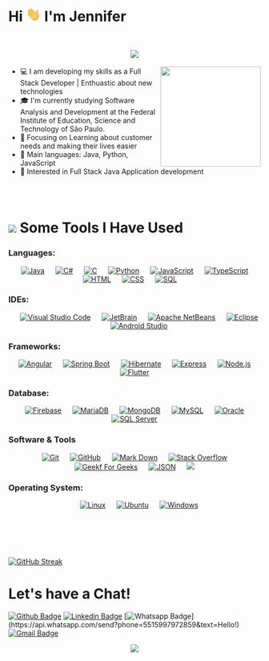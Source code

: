 <h1>Hi <img  src="https://raw.githubusercontent.com/ABSphreak/ABSphreak/master/gifs/Hi.gif" width="30px"> I'm Jennifer</h1>

<br>

<p align="center">
	<a href="https://github.com/jenniferVC">
		<img src="https://readme-typing-svg.herokuapp.com/?lines=Welcome+to+my+GitHub+Profile!;I'm+a+Full+Stack+Developer;Always%20developing%20my%20skills&center=true&width=380&height=45">
	</a>
</p>

<img align="right" width="200" height="200" src="https://th.bing.com/th/id/R.ed15f10a113f369191ed1024bee56c31?rik=tCFPrBY7k5PgcQ&riu=http%3a%2f%2fwww.piskelapp.com%2fstatic%2fresources%2fgithub_octocat.gif&ehk=zEqM%2bq3YtaoIHB6vXdmWZbTI%2ftrO4t1jiFrp%2fzQlUiI%3d&risl=&pid=ImgRaw&r=0">

- 💻 I am developing my skills as a Full Stack Developer | Enthuastic about new technologies
- 🎓 I'm currently studying Software Analysis and Development at the Federal Institute of Education, Science and Technology of São Paulo.
- 🌱 Focusing on Learning about customer needs and making their lives easier
- 🌟 Main languages: Java, Python, JavaScript
- 🚩 Interested in Full Stack Java Application development

<br>
<br>

# <img src="https://media2.giphy.com/media/QssGEmpkyEOhBCb7e1/giphy.gif?cid=ecf05e47a0n3gi1bfqntqmob8g9aid1oyj2wr3ds3mg700bl&rid=giphy.gif" width ="25"> Some Tools I Have Used

### Languages:

<p align="center">
&emsp;
<a href="#"><img alt="Java" src="https://img.shields.io/badge/-Java-E34F26?style=flat-square&logo=openjdk&logoColor=white"></a>
&emsp;
<a href="#"><img alt="C#" src="https://img.shields.io/badge/C%23-239120?&style=flat-square&logo=c-sharp&logoColor=white"></a>
&emsp;
<a href="#"><img alt="C" src="https://img.shields.io/
badge/C-269347?&style=flat-square&logo=c&logoColor=white"></a>
&emsp;
<a href="#"><img alt="Python" src="https://img.shields.io/badge/Python-14354C?style=flat-square&logo=python&logoColor=white"></a>
&emsp;
<a href="#"><img alt="JavaScript" src="https://img.shields.io/badge/-JavaScript-f7df1e?style=flat-square&logo=javascript&logoColor=white"></a>
&emsp;
<a href="#"><img alt="TypeScript" src="https://img.shields.io/badge/TypeScript-007ACC?style=flat-square&logo=typescript&logoColor=white"></a>
&emsp;
<a href="#"><img alt="HTML" src="https://img.shields.io/badge/HTML-2C2D72?style=flat-square&logo=html5&logoColor=white"></a>
&emsp;
<a href="#"><img alt="CSS" src="https://img.shields.io/badge/-CSS-264ee4?style=flat-square&logo=css3&logoColor=white"></a>
&emsp;
<a href="#"><img alt="SQL" src="https://img.shields.io/badge/SQL-239120?&style=flat-square&logo=MySQL&logoColor=white"></a>
&emsp;
<p>

### IDEs:

<p align="center">
  &emsp;
    <a href="#"><img alt="Visual Studio Code" src="https://img.shields.io/badge/Visual%20Studio%20Code-0078d7.svg?style=flat-square&logo=visual-studio-code&logoColor=white"></a>
  &emsp;
    <a href="#"><img alt="JetBrain" src="https://img.shields.io/badge/IntelliJ%20IDEA-%23000000.svg?style=flat-square&logo=jetbrains&logoColor=white" /></a>
  &emsp;
    <a href="#"><img alt="Apache NetBeans" src="https://img.shields.io/badge/Apache%20NetBeans-%2366595C.svg?&style=flat-square&logo=apache&logoColor=white" /></a>
  &emsp;
    <a href="#"><img alt="Eclipse" src="https://img.shields.io/badge/eclipse%20ide-%232C2255.svg?&style=flat-square&logo=eclipse%20ide&logoColor=white" /></a>
  &emsp;
    <a href="#"><img alt="Android Studio" src="https://img.shields.io/badge/Android%20Studio-%269347.svg?&style=flat-square&logo=android&logoColor=white" /></a>
</p>

### Frameworks:

<p align="center">
  &emsp;
    <a href="#"><img alt="Angular" src="https://img.shields.io/badge/Angular-%23F05033.svg?style=flat-square&logo=angular&logoColor=white"></a>
  &emsp;
    <a href="#"><img alt="Spring Boot" src="https://img.shields.io/badge/Spring_Boot-%269347.svg?&style=flat-square&logo=spring&logoColor=white" /></a>   
  &emsp;
    <a href="#"><img alt="Hibernate" src="https://img.shields.io/badge/Hibernate-%232C2255.svg?&style=flat-square&logo=hibernate&logoColor=white" /></a> 
  &emsp;
    <a href="#"><img alt="Express" src="https://img.shields.io/badge/Express-%23000000.svg?style=flat-square&logo=express&logoColor=white" /></a>
  &emsp;
    <a href="#"><img alt="Node.js" src="https://img.shields.io/badge/Node.js-%269347.svg?&style=flat-square&logo=node.js&logoColor=white" /></a>
  &emsp;
    <a href="#"><img alt="Flutter" src="https://img.shields.io/badge/Flutter-0078d7.svg?&style=flat-square&logo=flutter&logoColor=white" /></a>    
</p>

### Database:

<p align="center">
  &emsp;
    <a href="#"><img alt="Firebase" src="https://img.shields.io/badge/Firebase-FE7A16.svg?style=flat-square&logo=firebase&logoColor=white"></a>
  &emsp;
    <a href="#"><img alt="MariaDB" src="https://img.shields.io/badge/MariaDB-%23000000.svg?style=flat-square&logo=mariadb&logoColor=white" /></a>
  &emsp;
    <a href="#"><img alt="MongoDB" src="https://img.shields.io/badge/MongoDB-%2366595C.svg?&style=flat-square&logo=mongodb&logoColor=white" /></a>
  &emsp;
    <a href="#"><img alt="MySQL" src="https://img.shields.io/badge/MySQL-0078d7.svg?&style=flat-square&logo=mySQL&logoColor=white" /></a>
  &emsp;
    <a href="#"><img alt="Oracle" src="https://img.shields.io/badge/Oracle-%23F05033.svg?&style=flat-square&logo=oracle&logoColor=white" /></a>
  &emsp;
    <a href="#"><img alt="SQL Server" src="https://img.shields.io/badge/SQL_Server-0078d7.svg?&style=flat-square&logo=sql-server&logoColor=white" /></a>    
</p>

### Software & Tools

<p align="center">
  &emsp;
    <a href="#"><img alt="Git" src="https://img.shields.io/badge/Git%20-%23F05033.svg?style=flat-square&logo=git&logoColor=white"></a>
  &emsp;
    <a href="#"><img alt="GitHub" src="https://img.shields.io/badge/github-%23181717.svg?style=flat-square&logo=github&logoColor=white"></a>
  &emsp;
    <a href="#"><img alt="Mark Down" src="https://img.shields.io/badge/Markdown-000000?style=flat-square&logo=markdown&logoColor=white"></a>
  &emsp;
    <a href="#"><img alt="Stack Overflow" src="https://img.shields.io/badge/-Stack%20Overflow-FE7A16?style=flat-square&logo=stack-overflow&logoColor=white"></a>
  &emsp;
    <a href="#"><img alt="Geekf For Geeks" src="https://img.shields.io/badge/geeksforgeeks-%230F9D58.svg?style=flat-square&logo=geeksforgeeks&logoColor=white"></a>
  &emsp;
    <a href="#"><img alt="JSON" img src="https://img.shields.io/badge/json-%23000000.svg?style=flat-square&logo=json&logoColor=white"></a>
  &emsp;
    <a href="#"><img src="https://img.shields.io/badge/Postman-FE7A16.svg?&style=flat-square&logo=postman&logoColor=white" /></a>
</p>

### Operating System:

<p align="center">
  &emsp;
    <a href="#"><img alt="Linux" src="https://img.shields.io/badge/Linux-000.svg?style=flat-square&logo=linux&logoColor=white"></a>
  &emsp;
    <a href="#"><img alt="Ubuntu" src="https://img.shields.io/badge/Ubuntu-%232C2255.svg?style=flat-square&logo=ubuntu&logoColor=white" /></a>
  &emsp;
    <a href="#"><img alt="Windows" src="https://img.shields.io/badge/Windows-0078d7.svg?&style=flat-square&logo=windows&logoColor=white" /></a>
</p>

<br>
<br>
<br>
<br>

[![GitHub Streak](https://streak-stats.demolab.com/?user=jenniferVC&theme=bear&background=000&border=30A3DC&dates=FFF)](https://git.io/streak-stats)

# Let's have a Chat!

[![Github Badge](https://img.shields.io/badge/-Github-000?style=for-the-badge&logo=Github&logoColor=white&link=https://github.com/jenniferVC)](https://github.com/jenniferVC)
[![Linkedin Badge](https://img.shields.io/badge/-LinkedIn-blue?style=for-the-badge&logo=Linkedin&logoColor=white&link=https://www.linkedin.com/in/jennifer-vasconcelos-b45476184/)](https://www.linkedin.com/in/jennifer-vasconcelos-b45476184/)
[![Whatsapp Badge](https://img.shields.io/badge/-Whatsapp-4CA143?style=for-the-badge&labelColor=4CA143&logo=whatsapp&logoColor=white&link=https://api.whatsapp.com/send?phone=5515997972859&text=Hello!)](https://api.whatsapp.com/send?phone=5515997972859&text=Hello!)
[![Gmail Badge](https://img.shields.io/badge/-Gmail-c14438?style=for-the-badge&logo=Gmail&logoColor=white&link=mailto:jenniferkt.ifsp@gmail.com)](mailto:jenniferkt.ifsp@gmail.com)

<p align="center">
	<a href="https://github.com/jenniferVC">
		<img src="https://readme-typing-svg.herokuapp.com/?lines=Thanks+For+Visiting!!&center=true&width=380&height=45">
	</a>
</p>
